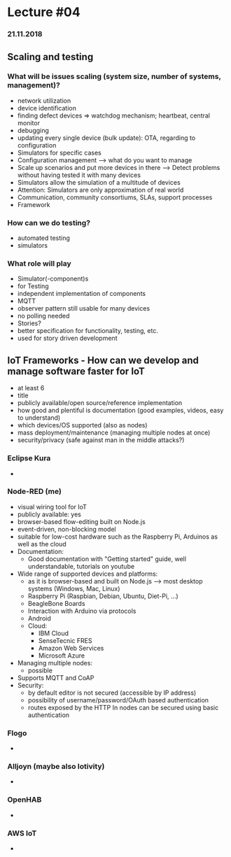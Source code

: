 # Lecture #04
### 21.11.2018

## Scaling and testing
### What will be issues scaling (system size, number of systems, management)?
* network utilization
* device identification
* finding defect devices => watchdog mechanism; heartbeat, central monitor
* debugging
* updating every single device (bulk update): OTA, regarding to configuration
* Simulators for specific cases
* Configuration management --> what do you want to manage
* Scale up scenarios and put more devices in there --> Detect problems without having tested it with many devices
* Simulators allow the simulation of a multitude of devices
* Attention: Simulators are only approximation of real world
* Communication, community consortiums, SLAs, support processes
* Framework

### How can we do testing?
* automated testing
* simulators

### What role will play
* Simulator(-component)s
 * for Testing
 * independent implementation of components
* MQTT
 * observer pattern still usable for many devices
 * no polling needed
* Stories?
 * better specification for functionality, testing, etc.
 * used for story driven development

## IoT Frameworks - How can we develop and manage software faster for IoT
* at least 6
* title
* publicly available/open source/reference implementation
* how good and plentiful is documentation (good examples, videos, easy to understand)
* which devices/OS supported (also as nodes)
* mass deployment/maintenance (managing multiple nodes at once)
* security/privacy (safe against man in the middle attacks?)
### Eclipse Kura
-

### Node-RED (me)
* visual wiring tool for IoT
* publicly available: yes
* browser-based flow-editing built on Node.js
* event-driven, non-blocking model
* suitable for low-cost hardware such as the Raspberry Pi, Arduinos as well as the cloud
* Documentation:
  * Good documentation with "Getting started" guide, well understandable, tutorials on youtube
* Wide range of supported devices and platforms:
  * as it is browser-based and built on Node.js --> most desktop systems (Windows, Mac, Linux)
  * Raspberry Pi (Raspbian, Debian, Ubuntu, Diet-Pi, ...)
  * BeagleBone Boards
  * Interaction with Arduino via protocols
  * Android
  * Cloud:
    * IBM Cloud
    * SenseTecnic FRES
    * Amazon Web Services
    * Microsoft Azure
* Managing multiple nodes:
  * possible
* Supports MQTT and CoAP
* Security:
  * by default editor is not secured (accessible by IP address)
  * possibility of username/password/OAuth based authentication
  * routes exposed by the HTTP In nodes can be secured using basic authentication

### Flogo
-

### Alljoyn (maybe also Iotivity)
-

### OpenHAB
-

### AWS IoT
-

